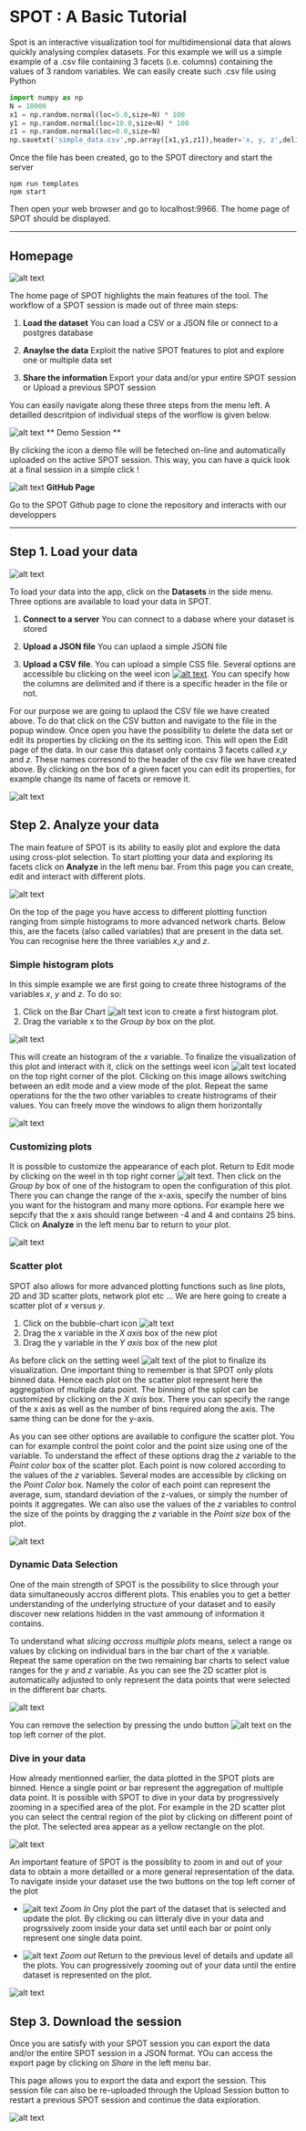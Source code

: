 # SPOT : A Basic Tutorial

Spot is an interactive visualization tool for multidimensional data that alows quickly analysing complex datasets. For this example we will us a simple example of a .csv file containing 3 facets (i.e. columns) containing the values of 3 random variables. We can easily create such .csv file using Python


```python
import numpy as np
N = 10000
x1 = np.random.normal(loc=5.0,size=N) * 100
y1 = np.random.normal(loc=10.0,size=N) * 100
z1 = np.random.normal(loc=0.0,size=N)
np.savetxt('simple_data.csv',np.array([x1,y1,z1]),header='x, y, z',delimiter=', ')
```

Once the file has been created, go to the SPOT directory and start the server

```
npm run templates
npm start
```

Then open your web browser and go to localhost:9966. The home page of SPOT should be displayed. 

---


## Homepage

![alt text](./home_scaled.jpg)

The home page of SPOT highlights the main features of the tool. 
The workflow of a SPOT session is made out of three main steps:
1. **Load the dataset**
   You can load a CSV or a JSON file or connect to a postgres database

2. **Anaylse the data**
   Exploit the native SPOT features to plot and explore one or multiple data set

3. **Share the information**
   Export your data and/or ypur entire SPOT session or Upload a previous SPOT session

You can easily navigate along these three steps from the menu left. A detailled descritpion of individual steps of the worflow is given below.

![alt text](./demo_icon.png) ** Demo Session **

 By clicking the icon a demo file will be feteched on-line and automatically uploaded on the active SPOT session. This way, you can have a quick look at a final session in a simple click !

![alt text](./git.png) **GitHub Page**

Go to the SPOT Github page to clone the repository and interacts with our developpers


___

## Step 1. Load your data 

![alt text](./load_scaled.jpg)


To load your data into the app, click on the **Datasets** in the side menu. Three options are available to load your data in SPOT.

  1. **Connect to a server** You can connect to a dabase where your dataset is stored

  2. **Upload a JSON file** You can uplaod a simple JSON file 

  3. **Upload a CSV file**. You can upload a simple CSS file. 
  Several options are accessible bu clicking on the weel icon [![alt text](./weel_small.jpg)](./csv_options.jpg). You can specify how the columns are delimited and if there is a specific header in the file or not.


For our purpose we are going to uplaod the CSV file we have created above. To do that click on the CSV button and navigate to the file in the popup window. Once open you have the possibility to delete the data set or edit its properties by clicking on the its setting icon.  This will open the Edit page of the data. In our case this dataset only contains 3 facets called _x_,_y_ and _z_. These names corresond to the header of the csv file we have created above. By clicking on the box of a given facet you can edit its properties, for example change its name of facets or remove it.

![alt text](./edit_scaled.jpg)

## Step 2. Analyze your data

The main feature of SPOT is its ability to easily plot and explore the data using cross-plot selection. To start plotting your data and exploring its facets click on  **Analyze** in the left menu bar.  From this page you can create, edit and interact with different plots. 

![alt text](./analyze_scaled.jpg)

On the top of the page you have access to different plotting function ranging from simple histograms to more advanced network charts. Below this, are the facets (also called variables) that are present in the data set. You can recognise here the three variables _x_,_y_ and _z_.


### Simple histogram plots

In this simple example we are first going to create three histograms of the variables _x_, _y_ and _z_. To do so:

  1. Click on the Bar Chart ![alt text](./bar-chart.svg) icon to create a first histogram plot. 
  2. Drag the variable x to the *Group by* box on the plot. 



![alt text](./drag_scaled.jpg)


This will create an histogram of the _x_ variable. To finalize the visualization of this plot and interact with it, click on the settings weel icon  ![alt text](./weel_small.jpg) located on the top right corner of the plot. Clicking on this image allows switching between an edit mode and a view mode of the plot. Repeat the same operations for the the two other variables to create histrograms of their values. You can freely move the windows to align them horizontally

![alt text](./barchart_scaled.jpg)

### Customizing plots

It is possible to customize the appearance of each plot. Return to Edit mode by clicking on the weel in th top right corner ![alt text](./weel_small.jpg "Click on That"). Then click on the *Group by* box of one of the histogram to open the configuration of this plot. There you can change the range of the x-axis, specify the number of bins you want for the histogram and many more options. For example here we sepcify that the x axis should range between -4 and 4 and contains 25 bins. Click on **Analyze** in the left menu bar to return to your plot.

![alt text](./customize_plot_scaled.jpg)



### Scatter plot

SPOT also allows for more advanced plotting functions such as line plots, 2D and 3D scatter plots, network plot etc ... We are here going to create a scatter plot of _x_ versus _y_. 

  1. Click on the bubble-chart icon ![alt text](./bubble-chart.jpg)
  2. Drag the x variable in the *X axis* box of the new plot 
  3. Drag the y variable in the *Y axis* box of the new plot
 
As before click on the setting weel ![alt text](./weel_small.jpg "Click on That") of the plot to finalize its visualization. One important thing to remember is that SPOT only plots binned data. Hence each plot on the scatter plot represent here the aggregation of multiple data point. The binning of the splot can be customized by clicking on the *X axis* box. There you can specify the range of the x axis as well as the number of bins required along the axis. The same thing can be done for the y-axis. 


As you can see other options are available to configure the scatter plot. You can for example control the point color and the point size using one of the variable. To understand the effect of these options drag the _z_ variable to the *Point color* box of the scatter plot. Each point is now colored according to the values of the _z_ variables. Several modes are accessible by clicking on the *Point Color* box. Namely the color of each point can represent the average, sum, standard deviation of the z-values, or simply the number of points it aggregates. We can also use the values of the _z_ variables to control the size of the points by dragging the _z_ variable in the *Point size* box of the plot.


![alt text](./composite_scaled.jpg)

### Dynamic Data Selection

One of the main strength of SPOT is the possibility to slice through your data simultaneously accros different plots. This enables you to get a better understanding of the underlying structure of your dataset and to easily discover new relations hidden in the vast ammoung of information it contains.

To understand what _slicing accross multiple plots_ means, select a range ox values by clicking on individual bars in the bar chart of the _x_ variable. Repeat the same operation on the two remaining bar charts to select value ranges for the _y_ and _z_ variable. As you can see the 2D scatter plot is automatically adjusted to only represent the data points that were selected in the different bar charts.

![alt text](./select_scaled.jpg)


You can remove the selection by pressing the undo button ![alt text](./undo.png) on the top left corner of the plot.

### Dive in your data

How already mentionned earlier, the data plotted in the SPOT plots are binned. Hence a single point or bar represent the aggregation of multiple data point. It is possible with SPOT to dive in your data by progressively zooming in a specified area of the plot. For example in the 2D scatter plot you can select the central region of the plot by clicking on different point of the plot. The selected area appear as a yellow rectangle on the plot.

![alt text](./selectonscatter_scaled.jpg)

An important feature of SPOT is the possiblity to zoom in and out of your data to obtain a more detailled or a more general representation of the data. To navigate inside your dataset use the two buttons on the top left corner of the plot

  * ![alt text](./filter.png) *Zoom In* Ony plot the part of the dataset that is selected and update the plot. By clicking ou can litteraly dive in your data and progrssively zoom inside your data set until each bar or point only represent one single data point. 

  * ![alt text](./undo.png) *Zoom out* Return to the previous level of details and update all the plots. You can progressively zooming out of your data until the entire dataset is represented on the plot.


![alt text](./dropdown_scaled.jpg)


## Step 3. Download the session

Once you are satisfy with your SPOT session you can export the data and/or the entire SPOT session in a JSON format. YOu can access the export page by clicking on *Share* in the left menu bar.

This page allows you to export the data and export the session. This session file can also be re-uploaded through the Upload Session button to restart a previous SPOT session and continue the data exploration.

![alt text](./share_scaled.jpg)